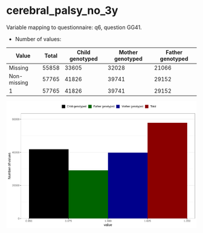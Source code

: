 # cerebral_palsy_no_3y
Variable mapping to questionnaire: q6, question GG41.
- Number of values:

| Value | Total | Child genotyped | Mother genotyped | Father genotyped |
| ----- | ----- | --------------- | ---------------- | ---------------- |
| Missing | 55858 | 33605 | 32028 | 21066 |
| Non-missing | 57765 | 41826 | 39741 | 29152 |
| 1 | 57765 | 41826 | 39741 | 29152 |



![](cerebral_palsy_no_3y_n.png)



